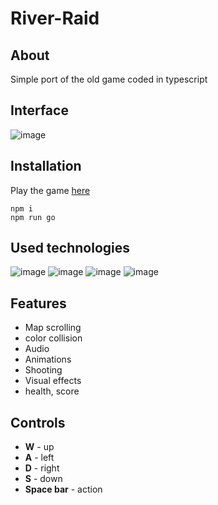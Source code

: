 # River-Raid

## About 
Simple port of the old game coded in typescript

## Interface
![image](https://user-images.githubusercontent.com/63966121/172069232-8a4fb916-9ec0-420b-ad8d-891592aa4376.png)


## Installation
Play the game [here](https://mbrosik.github.io/Projects/aplikacje_klienckie/Mendela/(2021.12.07)%20River%20Raid/)

```
npm i
npm run go 
``` 


## Used technologies

![image](https://user-images.githubusercontent.com/63966121/172070417-44e384c7-a058-4bb7-9d59-092e10b17d92.png)
![image](https://user-images.githubusercontent.com/63966121/172070433-63d7ef15-e822-4b31-af2f-947318bb2ca9.png)
![image](https://user-images.githubusercontent.com/63966121/172070394-1646c5ca-be15-4b3f-a67f-871222b7ea0c.png)
![image](https://user-images.githubusercontent.com/63966121/172070748-26d484ff-851b-4494-8063-95fc756238f6.png)


## Features
- Map scrolling
- color collision
- Audio
- Animations
- Shooting
- Visual effects
- health, score

## Controls

- **W** - up
- **A** - left
- **D** - right
- **S** - down
- **Space bar** - action
